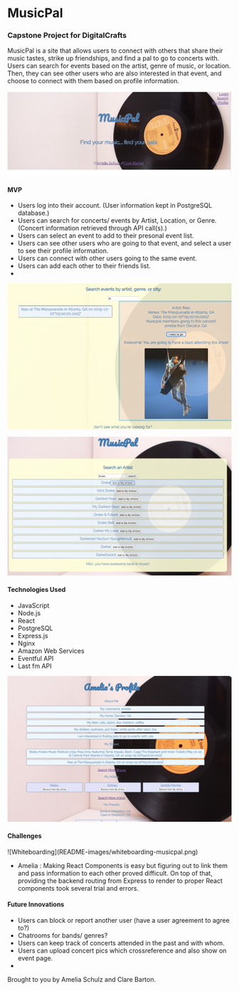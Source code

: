 <h1>MusicPal</h1>
<h3>Capstone Project for DigitalCrafts</h3>
<p>MusicPal is a site that allows users to connect with others that share their music tastes, strike up friendships, and find a pal to go to concerts with. Users can search for events based on the artist, genre of music, or location. Then, they can see other users who are also interested in that event, and choose to connect with them based on profile information.

![MusicPal Home](README-images/musicpal-home.png)
<h4>MVP</h4>
<ul>
<li>Users log into their account. (User information kept in PostgreSQL database.)</li>
<li>Users can search for concerts/ events by Artist, Location, or Genre. (Concert information retrieved through API call(s).)</li>
<li>Users can select an event to add to their presonal event list.</li>
<li>Users can see other users who are going to that event, and select a user to see their profile information.</li>
<li>Users can connect with other users going to the same event.</li>
<li>Users can add each other to their friends list.</li>
<li></li>
</ul>

<p align="center">
<img src="README-images/musicpal-eventsearch.png"></img>
</p>
<!-- ![MusicPal event search](README-images/musicpal-eventsearch.png) -->

![MusicPal artist search](README-images/musicpal-searchartist.png)

<h4>Technologies Used</h4>
<ul>
<li>JavaScript</li>
<li>Node.js </li>
<li>React</li>
<li>PostgreSQL</li>
<li>Express.js</li>
<li>Nginx</li>
<li>Amazon Web Services</li>
<li>Eventful API</li>
<li>Last fm API</li>
</ul>

![MusicPal Profile](README-images/musicpal-profile.png)

<h4>Challenges</h4>
![Whiteboarding](README-images/whiteboarding-musicpal.png)

- Amelia : Making React Components is easy but figuring out to link them and pass information to each other proved difficult. On top of that, providing the backend routing from Express to render to proper React components took several trial and errors. 

<h4>Future Innovations</h4>
<ul>
<li>Users can block or report another user (have a user agreement to agree to?)</li>
<li>Chatrooms for bands/ genres?</li>
<li>Users can keep track of concerts attended in the past and with whom.</li>
<li>Users can upload concert pics which crossreference and also show on event page.</li>
<li></li>
</ul>

<p>Brought to you by Amelia Schulz and Clare Barton.</h4>
